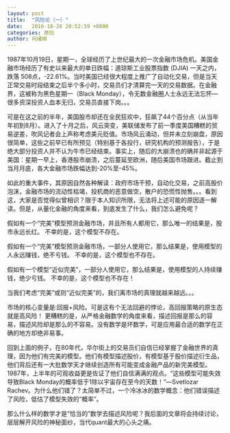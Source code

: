 ```yaml
---
layout: post
title:  "风险论（一）"
date:   2016-10-26 20:52:59 +0800
categories: 原创
author: 何绪纲
---
```


1987年10月19日，星期一，全球经历了上世纪最大的一次金融市场危机。美国金融市场经历了有史以来最大的单日跌幅：道琼斯工业股票指数 (DJIA) 一天之内，跌落 508点，-22.61%。当时美国已经很大程度上推广了自动化交易，但是当天正常交易时段结束之后半个多小时，交易员们才清算完一天的交易数据。在金融界，这被称为黑色星期一（Black Monday），令无数金融圈人士永远无法忘怀—很多资深投资人血本无归，交易员直接下岗。。。

可是在这之前的半年，美国股市却还在全民狂欢中，狂飙了44个百分点（从当年年初到8月）。进入了十月之后，风云突变，美联储发布了前一季度美国糟糕的贸易逆差，吹风记者会上声称考虑美元贬值。市场风云涌动，但并未立刻崩盘，原因很简单，这些之前早已有所预见（特别基于各投行，研究机构的预测报告），于是绝大部分投资人并不认为牛市已经结束。事实上，随后的大崩溃也的确并非起源于美国：星期一早上，香港股市崩溃，之后蔓延至欧洲，随后美国市场跟进。截止到当月月底，各大金融市场跌幅达到-20%至-45%。

如此的重大事件，其原因自然各种解读：政府市场干预，自动化交易，之前高股价泡沫，金融市场的流动性枯竭，投机商的恶意做空，散户的恐慌性抛售。。。看到这，大家是否觉得似曾相识？限于本人知识所限，无法将上述可能的原因逐一解读。但是，从量化金融的角度来看，到底发生了什么，我们怎么避免呢？

假如有一个“完美”模型预测金融市场，并且所有人都用它，那么唯一的结果是，股市永远长红。
不幸的是，这个模型不存在。

假如有一个“完美”模型预测金融市场，一部分人使用它，那么结果是，使用模型的人永远赚钱，绝不亏钱。
不幸的是，这个模型也不存在。

假如有一个模型“近似完美”，一部分人使用它，那么结果是，使用模型的人持续赚钱，绝少亏钱。
不幸的是，这个模型也不存在！

当我们考虑“完美”或则“近似完美”的，我们离市场的真理就越来越远。。。

市场的核心变量是:回报+风险。可是这有个无法回避的悖论，高回报策略的原生态就是高风险！
更糟糕的是，从严格金融数学的角度来看，描述回报是那么的容易，描述风险却是那么的不容易。没有数学是坏数学，可是应用最合适的数学在正确的地方却绝非易事。

回到上面的例子，在80年代，华尔街上的交易员们自信已经掌握了金融世界的真理，因为他们有完美的模型。他们有模型描述股价，有模型基于股价描述衍生品，他们背后还有一大批数学天才继续创造所有可能变成金融产品的新完美模型。1987年，上半年的可观收益更是佐证了他们自信满满的观点。“这些模型可能失效导致Black Monday的概率低于1除以宇宙存在至今的天数！”—Svetlozar Rachev。为什么他们错了？太简单不过，一个冷冰冰的数学概念：他们错误描述了风险，低估了模型失效的“概率”。

那么什么样的数学才是“恰当的”数学去描述风险呢？我后面的文章将会持续讨论，层层解开风险的神秘面纱，当代quant最大的心头之痛。
